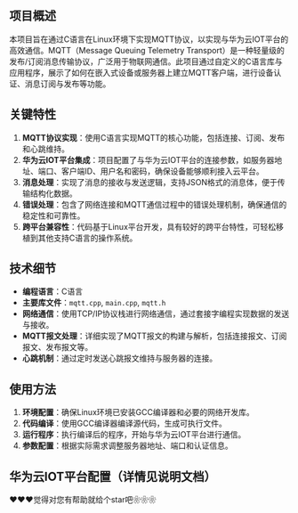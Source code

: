 ## 项目概述

本项目旨在通过C语言在Linux环境下实现MQTT协议，以实现与华为云IOT平台的高效通信。MQTT（Message Queuing Telemetry Transport）是一种轻量级的发布/订阅消息传输协议，广泛用于物联网通信。此项目通过自定义的C语言库与应用程序，展示了如何在嵌入式设备或服务器上建立MQTT客户端，进行设备认证、消息订阅与发布等功能。

## 关键特性

1. **MQTT协议实现**：使用C语言实现MQTT的核心功能，包括连接、订阅、发布和心跳维持。
2. **华为云IOT平台集成**：项目配置了与华为云IOT平台的连接参数，如服务器地址、端口、客户端ID、用户名和密码，确保设备能够顺利接入云平台。
3. **消息处理**：实现了消息的接收与发送逻辑，支持JSON格式的消息体，便于传输结构化数据。
4. **错误处理**：包含了网络连接和MQTT通信过程中的错误处理机制，确保通信的稳定性和可靠性。
5. **跨平台兼容性**：代码基于Linux平台开发，具有较好的跨平台特性，可轻松移植到其他支持C语言的操作系统。

## 技术细节

- **编程语言**：C语言
- **主要库文件**：`mqtt.cpp`, `main.cpp`, `mqtt.h`
- **网络通信**：使用TCP/IP协议栈进行网络通信，通过套接字编程实现数据的发送与接收。
- **MQTT报文处理**：详细实现了MQTT报文的构建与解析，包括连接报文、订阅报文、发布报文等。
- **心跳机制**：通过定时发送心跳报文维持与服务器的连接。

## 使用方法

1. **环境配置**：确保Linux环境已安装GCC编译器和必要的网络开发库。
2. **代码编译**：使用GCC编译器编译源代码，生成可执行文件。
3. **运行程序**：执行编译后的程序，开始与华为云IOT平台进行通信。
4. **参数配置**：根据实际需求调整服务器地址、端口和认证信息。
## 华为云IOT平台配置（详情见说明文档）
❤❤❤觉得对您有帮助就给个star吧❀❀❀
